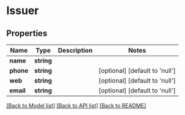 # Issuer

## Properties
Name | Type | Description | Notes
------------ | ------------- | ------------- | -------------
**name** | **string** |  | 
**phone** | **string** |  | [optional] [default to 'null']
**web** | **string** |  | [optional] [default to 'null']
**email** | **string** |  | [optional] [default to 'null']

[[Back to Model list]](../README.md#documentation-for-models) [[Back to API list]](../README.md#documentation-for-api-endpoints) [[Back to README]](../README.md)


